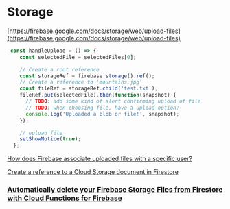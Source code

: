 # Storage

[https://firebase.google.com/docs/storage/web/upload-files](https://firebase.google.com/docs/storage/web/upload-files)

```javascript
 const handleUpload = () => {
    const selectedFile = selectedFiles[0];

    // Create a root reference
    const storageRef = firebase.storage().ref();
    // Create a reference to 'mountains.jpg'
    const fileRef = storageRef.child('test.txt');
    fileRef.put(selectedFile).then(function(snapshot) {
      // TODO: add some kind of alert confirming upload of file
      // TODO: when choosing file, have a upload option?
      console.log('Uploaded a blob or file!', snapshot);
    });

    // upload file
    setShowNotice(true);
  };
```

[How does Firebase associate uploaded files with a specific user?](https://www.quora.com/How-does-Firebase-associate-uploaded-files-with-a-specific-user)

[Create a reference to a Cloud Storage document in Firestore](https://stackoverflow.com/questions/47886777/create-a-reference-to-a-cloud-storage-document-in-firestore)

### [Automatically delete your Firebase Storage Files from Firestore with Cloud Functions for Firebase](https://medium.com/google-developer-experts/automatically-delete-your-firebase-storage-files-from-firestore-with-cloud-functions-for-firebase-36542c39ba0d)

